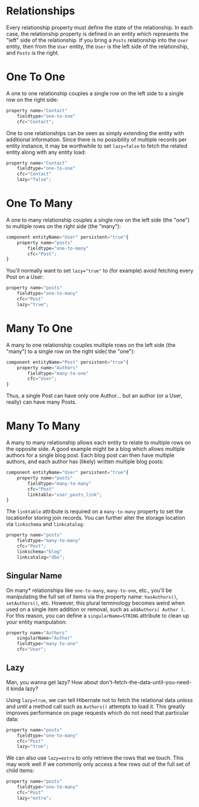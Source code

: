 # Relationships

Every relationship property must define the state of the relationship. In each case, the relationship property is defined in an entity which represents the "left" side of the relationship. If you bring a `Posts` relationship into the `User` entity, then from the `User` entity, the `User` is the left side of the relationship, and `Posts` is the right.

# One To One

A one to one relationship couples a single row on the left side to a single row on the right side:

```js
property name="Contact"
    fieldtype="one-to-one"
    cfc="Contact";
```

One to one relationships can be seen as simply extending the entity with additional information. Since there is no possibility of multiple records per entity instance, it may be worthwhile to set `lazy=false` to fetch the related entity along with any entity load:

```js
property name="Contact"
    fieldtype="one-to-one"
    cfc="Contact"
    lazy="false";
```

# One To Many

A one to many relationship couples a single row on the left side (the "one") to multiple rows on the right side (the "many"):

```js
component entityName="User" persistent="true"{
    property name="posts"
        fieldtype="one-to-many"
        cfc="Post";
}
```

You'll normally want to set `lazy="true"` to (for example) avoid fetching every Post on a User:

```js
property name="posts"
    fieldtype="one-to-many"
    cfc="Post"
    lazy="true";
```

# Many To One

A many to one relationship couples multiple rows on the left side (the "many") to a single row on the right side( the "one"):

```js
component entityName="Post" persistent="true"{
    property name="Authors"
        fieldtype="many-to-one"
        cfc="User";
}
```

Thus, a single Post can have only one Author... but an author (or a User, really) can have many Posts.

# Many To Many

A many to many relationship allows each entity to relate to multiple rows on the opposite side. A good example might be a blog which allows multiple authors for a single blog post. Each blog post can then have multiple authors, and each author has (likely) written multiple blog posts:

```js
component entityName="User" persistent="true"{
    property name="posts"
        fieldtype="many-to-many"
        cfc="Post"
        linktable="user_posts_link";
}
```

The `linktable` attribute is required on a `many-to-many` property to set the locationfor storing join records. You can further alter the storage location via `linkschema` and `linkcatalog`:

```js
property name="posts"
    fieldtype="many-to-many"
    cfc="Post";
    linkschema="blog"
    linkcatalog="dbo";
```


## Singular Name

On many* relationships like `one-to-many`, `many-to-one`, etc., you'll be manipulating the full set of items via the property name: `hasAuthors()`, `setAuthors()`, etc. However, this plural terminology becomes weird when used on a single item addition or removal, such as `addAuthors( Author )`. For this reason, you can define a `singularName=STRING` attribute to clean up your entity manipulation:

```js
property name="Authors"
    singularName="Author"
    fieldtype="many-to-one"
    cfc="User";
```

## Lazy

Man, you wanna get lazy? How about don't-fetch-the-data-until-you-need-it kinda lazy?

Using `lazy=true`, we can tell Hibernate not to fetch the relational data *unless* and *until* a method call such as `Authors()` attempts to load it. This greatly improves performance on page requests which do not need that particular data:

```js
property name="posts"
    fieldtype="one-to-many"
    cfc="Post"
    lazy="true";
```

We can also use `lazy=extra` to only retrieve the rows that we touch. This may work well if we commonly only access a few rows out of the full set of child items:

```js
property name="posts"
    fieldtype="one-to-many"
    cfc="Post"
    lazy="extra";
```